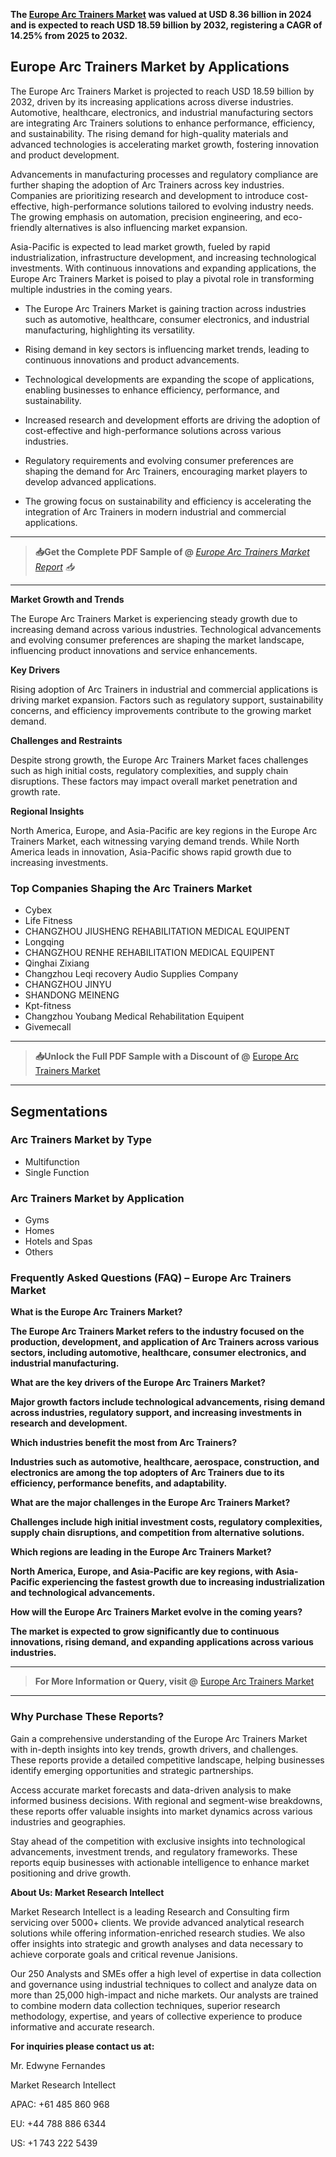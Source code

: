 <p><strong>The <a href="https://www.marketresearchintellect.com/download-sample/?rid=1030898&amp;utm_source=Pulse-April-Europe&amp;utm_medium=852">Europe Arc Trainers Market</a> was valued at USD 8.36 billion in 2024 and is expected to reach USD 18.59 billion by 2032, registering a CAGR of 14.25% from 2025 to 2032.</strong></p><h2>Europe Arc Trainers Market by Applications&nbsp;</h2><p><p>The Europe Arc Trainers Market is projected to reach USD 18.59 billion by 2032, driven by its increasing applications across diverse industries. Automotive, healthcare, electronics, and industrial manufacturing sectors are integrating Arc Trainers solutions to enhance performance, efficiency, and sustainability. The rising demand for high-quality materials and advanced technologies is accelerating market growth, fostering innovation and product development.</p><p>Advancements in manufacturing processes and regulatory compliance are further shaping the adoption of Arc Trainers across key industries. Companies are prioritizing research and development to introduce cost-effective, high-performance solutions tailored to evolving industry needs. The growing emphasis on automation, precision engineering, and eco-friendly alternatives is also influencing market expansion.</p><p>Asia-Pacific is expected to lead market growth, fueled by rapid industrialization, infrastructure development, and increasing technological investments. With continuous innovations and expanding applications, the Europe Arc Trainers Market is poised to play a pivotal role in transforming multiple industries in the coming years.</p></p><ul><li><p>The Europe Arc Trainers Market is gaining traction across industries such as automotive, healthcare, consumer electronics, and industrial manufacturing, highlighting its versatility.</p></li><li><p>Rising demand in key sectors is influencing market trends, leading to continuous innovations and product advancements.</p></li><li><p>Technological developments are expanding the scope of applications, enabling businesses to enhance efficiency, performance, and sustainability.</p></li><li><p>Increased research and development efforts are driving the adoption of cost-effective and high-performance solutions across various industries.</p></li><li><p>Regulatory requirements and evolving consumer preferences are shaping the demand for Arc Trainers, encouraging market players to develop advanced applications.</p></li><li><p>The growing focus on sustainability and efficiency is accelerating the integration of Arc Trainers in modern industrial and commercial applications.</p></li></ul><hr /><blockquote><p><strong><span class="font-[700]">📥Get the Complete PDF Sample of @ </span></strong><em><span class="font-[700]"><a href="https://www.marketresearchintellect.com/download-sample/?rid=1030898&amp;utm_source=Pulse-April-Europe&amp;utm_medium=852" target="_blank" data-tracking-control-name="article-ssr-frontend-pulse_little-text-block" data-tracking-will-navigate="" data-test-link="">Europe Arc Trainers Market Report</a>&nbsp;📥</span></em></p></blockquote><hr /><p class="" data-start="77" data-end="360"><strong data-start="77" data-end="105">Market Growth and Trends</strong></p><p class="" data-start="77" data-end="360">The Europe Arc Trainers Market is experiencing steady growth due to increasing demand across various industries. Technological advancements and evolving consumer preferences are shaping the market landscape, influencing product innovations and service enhancements.</p><p class="" data-start="362" data-end="606"><strong data-start="362" data-end="377">Key Drivers</strong></p><p class="" data-start="362" data-end="606">Rising adoption of Arc Trainers in industrial and commercial applications is driving market expansion. Factors such as regulatory support, sustainability concerns, and efficiency improvements contribute to the growing market demand.</p><p class="" data-start="608" data-end="849"><strong data-start="608" data-end="637">Challenges and Restraints</strong></p><p class="" data-start="608" data-end="849">Despite strong growth, the Europe Arc Trainers Market faces challenges such as high initial costs, regulatory complexities, and supply chain disruptions. These factors may impact overall market penetration and growth rate.</p><p class="" data-start="851" data-end="1095"><strong data-start="851" data-end="872">Regional Insights</strong></p><p class="" data-start="851" data-end="1095">North America, Europe, and Asia-Pacific are key regions in the Europe Arc Trainers Market, each witnessing varying demand trends. While North America leads in innovation, Asia-Pacific shows rapid growth due to increasing investments.</p><p><h3>Top Companies Shaping the Arc Trainers Market </h3><ul><li>Cybex</li><li>Life Fitness</li><li>CHANGZHOU JIUSHENG REHABILITATION MEDICAL EQUIPENT</li><li>Longqing</li><li>CHANGZHOU RENHE REHABILITATION MEDICAL EQUIPENT</li><li>Qinghai Zixiang</li><li>Changzhou Leqi recovery Audio Supplies Company</li><li>CHANGZHOU JINYU</li><li>SHANDONG MEINENG</li><li>Kpt-fitness</li><li>Changzhou Youbang Medical Rehabilitation Equipent</li><li>Givemecall</li></ul></p><hr /><blockquote><p><strong>📥Unlock the Full PDF Sample with a Discount of @</strong> <a href="https://www.marketresearchintellect.com/ask-for-discount/?rid=1030898&amp;utm_source=Pulse-April-Europe&amp;utm_medium=852">Europe Arc Trainers Market</a></p></blockquote><hr /><p><h2>Segmentations</h2><h3>Arc Trainers Market by Type</h3><ul><li>Multifunction</li><li>Single Function</li></ul><h3>Arc Trainers Market by Application</h3><ul><li>Gyms</li><li>Homes</li><li>Hotels and Spas</li><li>Others</li></ul></p><h3><strong>Frequently Asked Questions (FAQ) &ndash; Europe Arc Trainers Market</strong></h3><p><strong>What is the Europe Arc Trainers Market?</strong></p><p><strong>The Europe Arc Trainers Market refers to the industry focused on the production, development, and application of Arc Trainers across various sectors, including automotive, healthcare, consumer electronics, and industrial manufacturing.</strong></p><p><strong>What are the key drivers of the Europe Arc Trainers Market?</strong></p><p><strong>Major growth factors include technological advancements, rising demand across industries, regulatory support, and increasing investments in research and development.</strong></p><p><strong>Which industries benefit the most from Arc Trainers?</strong></p><p><strong>Industries such as automotive, healthcare, aerospace, construction, and electronics are among the top adopters of Arc Trainers due to its efficiency, performance benefits, and adaptability.</strong></p><p><strong>What are the major challenges in the Europe Arc Trainers Market?</strong></p><p><strong>Challenges include high initial investment costs, regulatory complexities, supply chain disruptions, and competition from alternative solutions.</strong></p><p><strong>Which regions are leading in the Europe Arc Trainers Market?</strong></p><p><strong>North America, Europe, and Asia-Pacific are key regions, with Asia-Pacific experiencing the fastest growth due to increasing industrialization and technological advancements.</strong></p><p><strong>How will the Europe Arc Trainers Market evolve in the coming years?</strong></p><p><strong>The market is expected to grow significantly due to continuous innovations, rising demand, and expanding applications across various industries.</strong></p><hr /><blockquote><p><span class="font-[700]"><strong>For More Information or Query, visit&nbsp;@</strong>&nbsp;</span><span class="font-[700]"><a href="https://www.marketresearchintellect.com/product/arc-trainers-market/?utm_source=Linkedin&utm_medium=852" target="_blank" data-tracking-control-name="article-ssr-frontend-pulse_little-text-block" data-tracking-will-navigate="" data-test-link="">Europe Arc Trainers Market</a></span></p></blockquote><hr /><h3><strong data-start="0" data-end="31">Why Purchase These Reports?</strong></h3><p class="" data-start="35" data-end="297">Gain a comprehensive understanding of the Europe Arc Trainers Market with in-depth insights into key trends, growth drivers, and challenges. These reports provide a detailed competitive landscape, helping businesses identify emerging opportunities and strategic partnerships.</p><p class="" data-start="299" data-end="540">Access accurate market forecasts and data-driven analysis to make informed business decisions. With regional and segment-wise breakdowns, these reports offer valuable insights into market dynamics across various industries and geographies.</p><p class="" data-start="542" data-end="784">Stay ahead of the competition with exclusive insights into technological advancements, investment trends, and regulatory frameworks. These reports equip businesses with actionable intelligence to enhance market positioning and drive growth.</p><p><strong><span class="font-[700]">About Us: Market Research Intellect</span></strong></p><p><span class="">Market Research Intellect is a leading Research and Consulting firm servicing over 5000+ clients. We provide advanced analytical research solutions while offering information-enriched research studies.&nbsp;</span>We also offer insights into strategic and growth analyses and data necessary to achieve corporate goals and critical revenue Janisions.</p><p><span class="">Our 250 Analysts and SMEs offer a high level of expertise in data collection and governance using industrial techniques to collect and analyze data on more than 25,000 high-impact and niche markets. Our analysts are trained to combine modern data collection techniques, superior research methodology, expertise, and years of collective experience to produce informative and accurate research.</span></p><p><strong>For inquiries please contact us at:</strong></p><p>Mr. Edwyne Fernandes</p><p>Market Research Intellect</p><p>APAC: +61 485 860 968</p><p>EU: +44 788 886 6344</p><p>US: +1 743 222 5439</p>